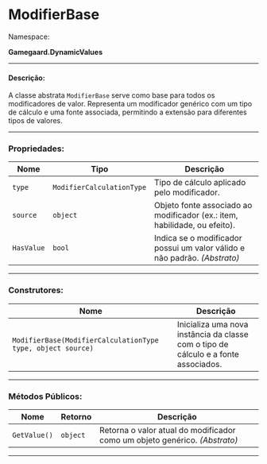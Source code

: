 # ModifierBase

Namespace:

**Gamegaard.DynamicValues**

***

#### Descrição:

A classe abstrata `ModifierBase` serve como base para todos os modificadores de valor. Representa um modificador genérico com um tipo de cálculo e uma fonte associada, permitindo a extensão para diferentes tipos de valores.

***

### Propriedades:

| Nome       | Tipo                      | Descrição                                                                 |
| ---------- | ------------------------- | ------------------------------------------------------------------------- |
| `type`     | `ModifierCalculationType` | Tipo de cálculo aplicado pelo modificador.                                |
| `source`   | `object`                  | Objeto fonte associado ao modificador (ex.: item, habilidade, ou efeito). |
| `HasValue` | `bool`                    | Indica se o modificador possui um valor válido e não padrão. _(Abstrato)_ |

***

### Construtores:

| Nome                                                        | Descrição                                                                           |
| ----------------------------------------------------------- | ----------------------------------------------------------------------------------- |
| `ModifierBase(ModifierCalculationType type, object source)` | Inicializa uma nova instância da classe com o tipo de cálculo e a fonte associados. |

***

### Métodos Públicos:

| Nome         | Retorno  | Descrição                                                                  |
| ------------ | -------- | -------------------------------------------------------------------------- |
| `GetValue()` | `object` | Retorna o valor atual do modificador como um objeto genérico. _(Abstrato)_ |

***
